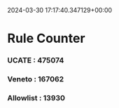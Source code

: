 2024-03-30 17:17:40.347129+00:00
# Rule Counter 
 ### UCATE : 475074

 ### Veneto : 167062

 ### Allowlist : 13930